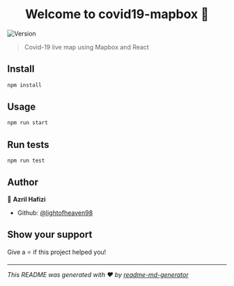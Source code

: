 <h1 align="center">Welcome to covid19-mapbox 👋</h1>
<p>
  <img alt="Version" src="https://img.shields.io/badge/version-0.1.0-blue.svg?cacheSeconds=2592000" />
</p>

> Covid-19 live map using Mapbox and React

## Install

```sh
npm install
```

## Usage

```sh
npm run start
```

## Run tests

```sh
npm run test
```

## Author

👤 **Azril Hafizi**

* Github: [@lightofheaven98](https://github.com/lightofheaven98)

## Show your support

Give a ⭐️ if this project helped you!

***
_This README was generated with ❤️ by [readme-md-generator](https://github.com/kefranabg/readme-md-generator)_
